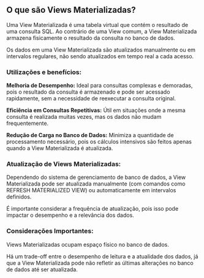 ## O que são Views Materializadas?

Uma View Materializada é uma tabela virtual que contém o resultado de uma consulta SQL. Ao contrário de uma View comum, a View Materializada armazena fisicamente o resultado da consulta no banco de dados.

Os dados em uma View Materializada são atualizados manualmente ou em intervalos regulares, não sendo atualizados em tempo real a cada acesso.

### Utilizações e benefícios:

**Melhoria de Desempenho:** Ideal para consultas complexas e demoradas, pois o resultado da consulta é armazenado e pode ser acessado rapidamente, sem a necessidade de reexecutar a consulta original.

**Eficiência em Consultas Repetitivas:** Útil em situações onde a mesma consulta é realizada muitas vezes, mas os dados não mudam frequentemente.

**Redução de Carga no Banco de Dados:** Minimiza a quantidade de processamento necessário, pois os cálculos intensivos são feitos apenas quando a View Materializada é atualizada.

### Atualização de Views Materializadas:

Dependendo do sistema de gerenciamento de banco de dados, a View Materializada pode ser atualizada manualmente (com comandos como REFRESH MATERIALIZED VIEW) ou automaticamente em intervalos definidos.

É importante considerar a frequência de atualização, pois isso pode impactar o desempenho e a relevância dos dados.

### Considerações Importantes:

Views Materializadas ocupam espaço físico no banco de dados.

Há um trade-off entre o desempenho de leitura e a atualidade dos dados, já que a View Materializada pode não refletir as últimas alterações no banco de dados até ser atualizada.
